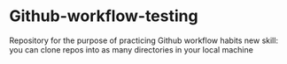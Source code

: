 # Github-workflow-testing
Repository for the purpose of practicing Github workflow habits
new skill: you can clone repos into as many directories in your local machine
